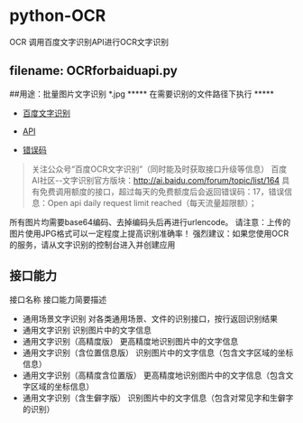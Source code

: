 # python-OCR
OCR 调用百度文字识别API进行OCR文字识别
## filename: OCRforbaiduapi.py
##用途：批量图片文字识别 *.jpg
***** 在需要识别的文件路径下执行 *****
 
- [百度文字识别](http://ai.baidu.com/tech/ocr)

- [API](https://console.bce.baidu.com/ai/?fromai=1#/ai/ocr/app/detail~appId=734442)

- [错误码](http://ai.baidu.com/docs#/OCR-Python-SDK/78293940)

> 关注公众号“百度OCR文字识别”（同时能及时获取接口升级等信息）
> 百度AI社区--文字识别官方版块：http://ai.baidu.com/forum/topic/list/164
> 具有免费调用额度的接口，超过每天的免费额度后会返回错误码：17，错误信息：Open api daily request limit reached（每天流量超限额）；

所有图片均需要base64编码、去掉编码头后再进行urlencode。
请注意：上传的图片使用JPG格式可以一定程度上提高识别准确率！
强烈建议：如果您使用OCR的服务，请从文字识别的控制台进入并创建应用
## 接口能力
接口名称	接口能力简要描述
- 通用场景文字识别	对各类通用场景、文件的识别接口，按行返回识别结果
- 通用文字识别	识别图片中的文字信息
- 通用文字识别（高精度版）	更高精度地识别图片中的文字信息
- 通用文字识别（含位置信息版）	识别图片中的文字信息（包含文字区域的坐标信息）
- 通用文字识别（高精度含位置版）	更高精度地识别图片中的文字信息（包含文字区域的坐标信息）
- 通用文字识别（含生僻字版）	识别图片中的文字信息（包含对常见字和生僻字的识别）
